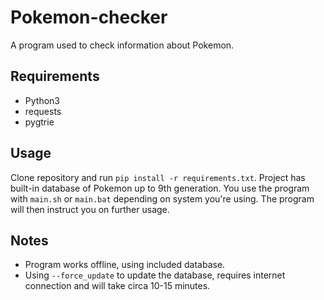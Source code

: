 # Pokemon-checker
A program used to check information about Pokemon.

## Requirements
- Python3
- requests
- pygtrie

## Usage
Clone repository and run `pip install -r requirements.txt`. Project has built-in database of Pokemon up to 9th generation. You use the program with `main.sh` or `main.bat` depending on system you're using. The program will then instruct you on further usage.

## Notes
- Program works offline, using included database.
- Using `--force_update` to update the database, requires internet connection and will take circa 10-15 minutes.